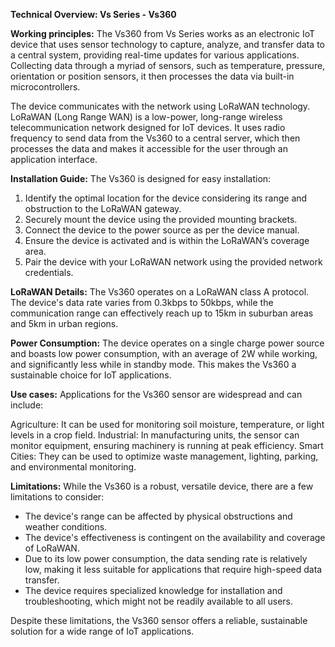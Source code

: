 **Technical Overview: Vs Series - Vs360**

**Working principles:**
The Vs360 from Vs Series works as an electronic IoT device that uses sensor technology to capture, analyze, and transfer data to a central system, providing real-time updates for various applications. Collecting data through a myriad of sensors, such as temperature, pressure, orientation or position sensors, it then processes the data via built-in microcontrollers.

The device communicates with the network using LoRaWAN technology. LoRaWAN (Long Range WAN) is a low-power, long-range wireless telecommunication network designed for IoT devices. It uses radio frequency to send data from the Vs360 to a central server, which then processes the data and makes it accessible for the user through an application interface.

**Installation Guide:**
The Vs360 is designed for easy installation:

1. Identify the optimal location for the device considering its range and obstruction to the LoRaWAN gateway.
2. Securely mount the device using the provided mounting brackets.
3. Connect the device to the power source as per the device manual.
4. Ensure the device is activated and is within the LoRaWAN’s coverage area.
5. Pair the device with your LoRaWAN network using the provided network credentials.

**LoRaWAN Details:**
The Vs360 operates on a LoRaWAN class A protocol. The device's data rate varies from 0.3kbps to 50kbps, while the communication range can effectively reach up to 15km in suburban areas and 5km in urban regions.

**Power Consumption:**
The device operates on a single charge power source and boasts low power consumption, with an average of 2W while working, and significantly less while in standby mode. This makes the Vs360 a sustainable choice for IoT applications.

**Use cases:**
Applications for the Vs360 sensor are widespread and can include:

Agriculture: It can be used for monitoring soil moisture, temperature, or light levels in a crop field. 
Industrial: In manufacturing units, the sensor can monitor equipment, ensuring machinery is running at peak efficiency.
Smart Cities: They can be used to optimize waste management, lighting, parking, and environmental monitoring.

**Limitations:**
While the Vs360 is a robust, versatile device, there are a few limitations to consider:

- The device's range can be affected by physical obstructions and weather conditions.
- The device's effectiveness is contingent on the availability and coverage of LoRaWAN.
- Due to its low power consumption, the data sending rate is relatively low, making it less suitable for applications that require high-speed data transfer.
- The device requires specialized knowledge for installation and troubleshooting, which might not be readily available to all users.

Despite these limitations, the Vs360 sensor offers a reliable, sustainable solution for a wide range of IoT applications.